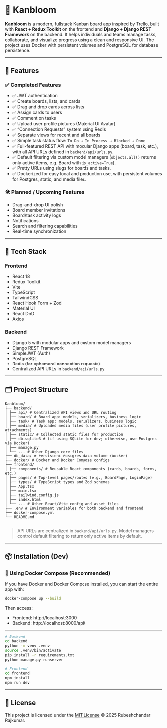 # 🌿 Kanbloom

**Kanbloom** is a modern, fullstack Kanban board app inspired by Trello, built with **React + Redux Toolkit** on the frontend and **Django + Django REST Framework** on the backend. It helps individuals and teams manage tasks, collaborate, and visualize progress using a clean and responsive UI. The project uses Docker with persistent volumes and PostgreSQL for database persistence.

---

## 🚀 Features

### ✅ Completed Features

- ✅ JWT authentication
- ✅ Create boards, lists, and cards
- ✅ Drag and drop cards across lists
- ✅ Assign cards to users
- ✅ Comment on tasks
- ✅ Upload user profile pictures (Material UI Avatar)
- ✅ “Connection Requests” system using Redis
- ✅ Separate views for recent and all boards
- ✅ Simple task status flow: `To Do → In Process → Blocked → Done`
- ✅ Full-featured REST API with modular Django apps (board, task, etc.), with all API URLs defined in `backend/api/urls.py`.
- ✅ Default filtering via custom model managers (`objects.all()` returns only active items, e.g. Board with `is_active=True`).
- ✅ Pretty URLs using slugs for boards and tasks.
- ✅ Dockerized for easy local and production use, with persistent volumes for Postgres, static, and media files.

### 🛠️ Planned / Upcoming Features

- Drag-and-drop UI polish
- Board member invitations
- Board/task activity logs
- Notifications
- Search and filtering capabilities
- Real-time synchronization

---

## 🧰 Tech Stack

### Frontend
- React 18
- Redux Toolkit
- Vite
- TypeScript
- TailwindCSS
- React Hook Form + Zod
- Material UI
- React DnD
- Axios

### Backend
- Django 5 with modular apps and custom model managers
- Django REST Framework
- SimpleJWT (Auth)
- PostgreSQL
- Redis (for ephemeral connection requests)
- Centralized API URLs in `backend/api/urls.py`

---

## 🗂️ Project Structure

```
Kanbloom/
├── backend/
│ ├── api/ # Centralized API views and URL routing
│ ├── board/ # Board app: models, serializers, business logic
│ ├── task/ # Task app: models, serializers, business logic
│ ├── media/ # Uploaded media files (user profile pictures, attachments)
│ ├── static/ # Collected static files for production
│ ├── db.sqlite3 # (if using SQLite for dev; otherwise, use Postgres via Docker)
│ ├── manage.py
│ └── ... # Other Django core files
├── db_data/ # Persistent Postgres data volume (Docker)
├── docker/ # Docker and Docker Compose configs
├── frontend/
│ ├── components/ # Reusable React components (cards, boards, forms, etc.)
│ ├── pages/ # Top-level pages/routes (e.g., BoardPage, LoginPage)
│ ├── types/ # TypeScript types and Zod schemas
│ ├── App.tsx
│ ├── main.tsx
│ ├── tailwind.config.js
│ ├── index.html
│ └── ... # Other React/Vite config and asset files
├── .env # Environment variables for both backend and frontend
├── docker-compose.yml
└── README.md


```

> API URLs are centralized in `backend/api/urls.py`. Model managers control default filtering to return only active items by default.

---

## 📦 Installation (Dev)

### 🔧 Using Docker Compose (Recommended)

If you have Docker and Docker Compose installed, you can start the entire app with:

```bash
docker-compose up --build
```

Then access:

- Frontend: http://localhost:3000
- Backend: http://localhost:8000/api/

---

```sh
# Backend
cd backend
python -m venv .venv
source .venv/bin/activate
pip install -r requirements.txt
python manage.py runserver

# Frontend
cd frontend
npm install
npm run dev
```

---

## 📌 License

This project is licensed under the [MIT License](./LICENSE) © 2025 Rubeshchandar Rajkumar.